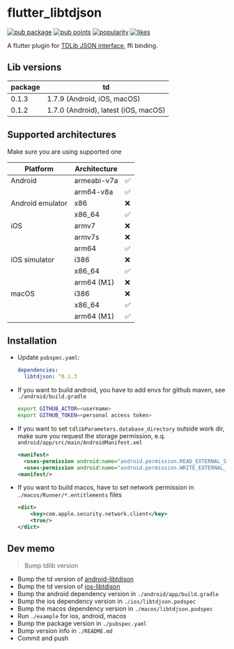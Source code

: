 # flutter_libtdjson

[![pub package](https://img.shields.io/pub/v/libtdjson.svg)](https://pub.dev/packages/libtdjson) [![pub points](https://badges.bar/libtdjson/pub%20points)](https://pub.dev/packages/libtdjson/score) [![popularity](https://badges.bar/libtdjson/popularity)](https://pub.dev/packages/libtdjson/score) [![likes](https://badges.bar/libtdjson/likes)](https://pub.dev/packages/libtdjson/score)

A flutter plugin for [TDLib JSON interface](https://github.com/tdlib/td#using-from-other-programming-languages), ffi binding.

## Lib versions

| package | td                                   |
| ------- | ------------------------------------ |
| 0.1.3   | 1.7.9 (Android, iOS, macOS)          |
| 0.1.2   | 1.7.0 (Android), latest (iOS, macOS) |

## Supported architectures

Make sure you are using supported one

| Platform         | Architecture |     |
| ---------------- | ------------ | --- |
| Android          | armeabi-v7a  | ✅   |
|                  | arm64-v8a    | ✅   |
| Android emulator | x86          | ❌   |
|                  | x86_64       | ✅   |
| iOS              | armv7        | ❌   |
|                  | armv7s       | ❌   |
|                  | arm64        | ✅   |
| iOS simulator    | i386         | ❌   |
|                  | x86_64       | ✅   |
|                  | arm64 (M1)   | ❌   |
| macOS            | i386         | ❌   |
|                  | x86_64       | ✅   |
|                  | arm64 (M1)   | ✅   |

## Installation

- Update `pubspec.yaml`:

  ```yml
  dependencies:
    libtdjson: ^0.1.3
  ```

- If you want to build android, you have to add envs for github maven, see `./android/build.gradle`

  ```bash
  export GITHUB_ACTOR=<username>
  export GITHUB_TOKEN=<personal access token>
  ```

- If you want to set `tdlibParameters.database_directory` outside work dir, make sure you request the storage permission, e.q. `android/app/src/main/AndroidManifest.xml`

  ```xml
  <manifest>
    <uses-permission android:name="android.permission.READ_EXTERNAL_STORAGE"/>
    <uses-permission android:name="android.permission.WRITE_EXTERNAL_STORAGE"/>
  <manifest/>
  ```

- If you want to build macos, have to set network permission in `./macos/Runner/*.entitlements` files

  ```xml
  <dict>
      <key>com.apple.security.network.client</key>
      <true/>
  </dict>
  ```

## Dev memo

> Bump tdlib version

- Bump the td version of [android-libtdjson](https://github.com/up9cloud/android-libtdjson)
- Bump the td version of [ios-libtdjson](https://github.com/up9cloud/ios-libtdjson)
- Bump the android dependency version in `./android/app/build.gradle`
- Bump the ios dependency version in `./ios/libtdjson.podspec`
- Bump the macos dependency version in `./macos/libtdjson.podspec`
- Run `./example` for ios, android, macos
- Bump the package version in `./pubspec.yaml`
- Bump version info in `./README.md`
- Commit and push
